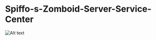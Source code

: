 # Spiffo-s-Zomboid-Server-Service-Center
![Alt text](http://tools.n8m4re.de/downloads/ProjectZomboid/misc/spiffo.png "Spiffo")
